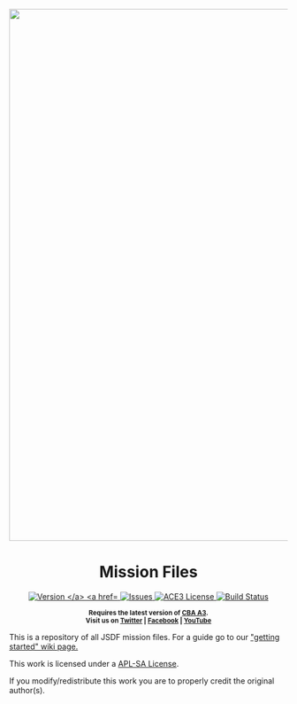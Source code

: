 <p align="center">
    <img src="https://s3.amazonaws.com/files.enjin.com/1366197/Headers/bannner4%20test.png" width="960">
    <a>
      <h1 align="center">Mission Files</h1>
    </a>
</p>

<p align="center">
    <a href="https://github.com/JoramD0/JSDF_Mission_Files/releases/latest">
        <img src="https://img.shields.io/badge/Version-2.4.0-blue.svg?style=flat-square" alt="Version
    </a>
    <a href="https://github.com/JoramD0/JSDF_Mission_Files/issues">
        <img src="https://img.shields.io/github/issues-raw/JoramD0/JSDF_Mission_Files.svg?style=flat-square&label=Issues" alt="Issues">
    </a>
    <a href="https://www.bistudio.com/community/licenses/arma-public-license-share-alike">
        <img src="https://img.shields.io/badge/License-APL--SA-red.svg?style=flat-square" alt="ACE3 License">
    </a>
    <a href="https://travis-ci.org/JoramD0/JSDF_Mission_Files">
        <img src="https://img.shields.io/travis/JoramD0/JSDF_Mission_Files.svg?style=flat-square&label=Build" alt="Build Status">
    </a>
</p>

<p align="center">
    <sup><strong>Requires the latest version of <a href="https://github.com/CBATeam/CBA_A3/releases">CBA A3</a>.<br/>
    Visit us on <a href="https://twitter.com/joint_strategic">Twitter</a> | <a href="https://www.facebook.com/groups/626056731116051/">Facebook</a> | <a href="https://youtu.be/y5iwW0wbgrQ">YouTube</a></strong></sup>
</p>

This is a repository of all JSDF mission files. For a guide go to our ["getting started" wiki page.](https://github.com/JoramD0/JSDF_Mission_Files/wiki/Getting-started)

This work is licensed under a [APL-SA License](https://www.bistudio.com/community/licenses/arma-public-license-share-alike).

If you modify/redistribute this work you are to properly credit the original author(s).
